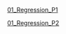 [01_Regression_P1](https://unclestrong.github.io/DeepLearning_LHY21_Notes/Notes_html/01_Regression_P1.html)

[01_Regression_P2](https://unclestrong.github.io/DeepLearning_LHY21_Notes/Notes_html/01_Regression_P2.html)

